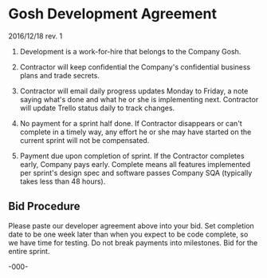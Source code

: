 # Gosh Development Agreement

2016/12/18 rev. 1

1. Development is a work-for-hire that belongs to the Company Gosh.

2. Contractor will keep confidential the Company's confidential business plans and trade secrets.

3. Contractor will email daily progress updates Monday to Friday, a note saying what's done and what he or she is implementing next. Contractor will update Trello status daily to track changes.

4. No payment for a sprint half done. If Contractor disappears or can't complete in a timely way, any effort he or she may have started on the current sprint will not be compensated.

5. Payment due upon completion of sprint. If the Contractor completes early, Company pays early. Complete means all features implemented per sprint's design spec and software passes Company SQA (typically takes less than 48 hours).

## Bid Procedure

Please paste our developer agreement above into your bid. Set completion date to be one week later than when you expect to be code complete, so we have time for testing. Do not break payments into milestones. Bid for the entire sprint.

-000-
